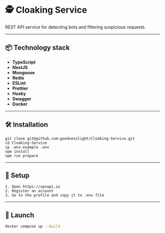 # 🕵️ Cloaking Service

REST API service for detecting bots and filtering suspicious requests.

---

## 📦 Technology stack

- **TypeScript**
- **NestJS**
- **Mongoose**
- **Redis**
- **ESLint**
- **Prettier**
- **Husky**
- **Swagger**
- **Docker**

---

## 🛠 Installation

```
git clone git@github.com:goodnesslight/Cloaking-Service.git
cd Cloaking-Service
cp .env.example .env
npm install
npm run prepare
```

---

## 🔑 Setup

    1. Open https://vpnapi.io
    2. Register an account
    3. Go to the profile and copy it to .env file

---

## 🚀 Launch

```bash
docker compose up --build
```
